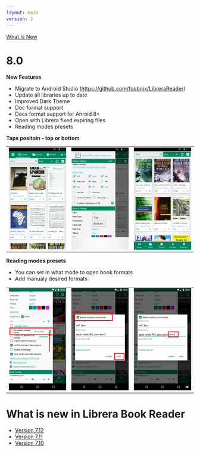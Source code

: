 ```yaml
---
layout: main
version: 2
---
```

[What Is New](/wiki/what-is-new)

# 8.0

**New Features**

* Migrate to Android Studio (https://github.com/foobnix/LibreraReader)
* Update all libraries up to date
* Improved Dark Theme
* Doc format support
* Docx format support for Anroid 8+
* Open with Librera fixed expiring files
* Reading modes presets

**Taps positoin - top or bottom**

||||
|-|-|-|
|![](2.png)|![](3.png)|![](1.png)|

**Reading modes presets**

* You can set in what mode to open book formats
* Add manualy desired formats

||||
|-|-|-|
|![](4.png)|![](5.png)|![](6.png)|


# What is new in Librera Book Reader

* [Version 7.12](/wiki/what-is-new/7.12/)
* [Version 7.11](/wiki/what-is-new/7.11/)
* [Version 7.10](/wiki/what-is-new/7.10/)

